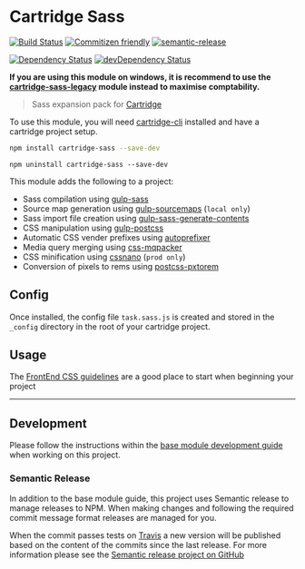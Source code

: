 # Cartridge Sass
[![Build Status](https://img.shields.io/travis/cartridge/cartridge-sass.svg?branch=master&style=flat-square)](https://travis-ci.org/cartridge/cartridge-sass)
[![Commitizen friendly](https://img.shields.io/badge/commitizen-friendly-brightgreen.svg?style=flat-square)](http://commitizen.github.io/cz-cli/)
[![semantic-release](https://img.shields.io/badge/%20%20%F0%9F%93%A6%F0%9F%9A%80-semantic--release-e10079.svg?style=flat-square)](https://github.com/semantic-release/semantic-release)

[![Dependency Status](https://david-dm.org/cartridge/cartridge-sass.svg?style=flat-square)](https://david-dm.org/cartridge/cartridge-sass/caribou)
[![devDependency Status](https://david-dm.org/cartridge/cartridge-sass/dev-status.svg?style=flat-square)](https://david-dm.org/cartridge/cartridge-sass/caribou#info=devDependencies)

**If you are using this module on windows, it is recommend to use the [cartridge-sass-legacy](https://github.com/cartridge/cartridge-sass-legacy) module instead to maximise comptability.**

> Sass expansion pack for [Cartridge](https://github.com/cartridge/cartridge)

To use this module, you will need [cartridge-cli](https://github.com/cartridge/cartridge-cli) installed and have a cartridge project setup.

```sh
npm install cartridge-sass --save-dev
```

```shell
npm uninstall cartridge-sass --save-dev
```

This module adds the following to a project:

* Sass compilation using [gulp-sass](https://github.com/dlmanning/gulp-sass)
* Source map generation using [gulp-sourcemaps](https://github.com/floridoo/gulp-sourcemaps) (`local only`)
* Sass import file creation using [gulp-sass-generate-contents](https://github.com/andrewbrandwood/gulp-sass-generate-contents)
* CSS manipulation using [gulp-postcss](https://github.com/postcss/gulp-postcss)
* Automatic CSS vender prefixes using [autoprefixer](https://github.com/postcss/autoprefixer)
* Media query merging using [css-mqpacker](https://github.com/hail2u/node-css-mqpacker)
* CSS minification using [cssnano](https://github.com/ben-eb/cssnano) (`prod only`)
* Conversion of pixels to rems using [postcss-pxtorem](https://github.com/cuth/postcss-pxtorem)

## Config

Once installed, the config file `task.sass.js` is created and stored in the `_config` directory in the root of your cartridge project.

## Usage

The [FrontEnd CSS guidelines](https://github.com/code-computerlove/frontend-guidelines/blob/master/FE-guidelines-CSS.md) are a good place to start when beginning your project

* * *

## Development
Please follow the instructions within the [base module development guide](https://github.com/cartridge/base-module/wiki/Development-guide) when working on this project.

### Semantic Release
In addition to the base module guide, this project uses Semantic release to manage releases to NPM. When making changes and following the required commit message format releases are managed for you.

When the commit passes tests on [Travis](https://travis-ci.org/cartridge/cartridge-sass) a new version will be published based on the content of the commits since the last release. For more information please see the [Semantic release project on GitHub](https://github.com/semantic-release/semantic-release)
